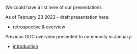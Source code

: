 
We could have a list here of our presentations

As of February 23 2023 - draft presentation here:
- [retrospective & overview](https://docs.google.com/presentation/d/1Ic4p9o2pLHETjBv1N9v4wkLTYToZxh-GP6Bo8ICtkko/edit?usp=sharing)

Previous ODC overview presented to community in January:
- [introduction](https://docs.google.com/presentation/d/1UX8RfA_C9fmi4staUjKpsskfShfalgnJj6b7eCCtyjc/edit#slide=id.g13c284ad96c_0_1)

